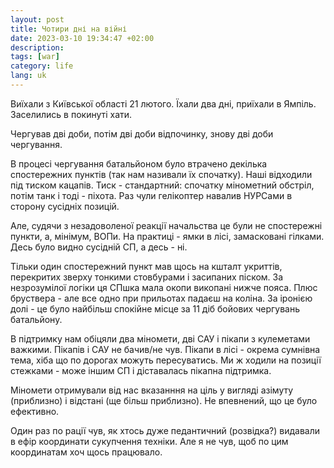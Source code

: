 ```yaml
---
layout: post
title: Чотири дні на війні
date: 2023-03-10 19:34:47 +02:00
description: 
tags: [war]
category: life
lang: uk
---
```


Виїхали з Київської області 21 лютого.
Їхали два дні, приїхали в Ямпіль.
Заселились в покинуті хати.

Чергував дві доби, потім дві доби відпочинку, знову дві доби чергування.

В процесі чергування батальйоном було втрачено декілька спостережних пунктів (так нам називали їх спочатку).
Наші відходили під тиском кацапів.
Тиск - стандартний: спочатку мінометний обстріл, потім танк і тоді - піхота.
Раз чули гелікоптер навалив НУРСами в сторону сусідніх позицій.

Але, судячи з незадоволеної реакції начальства це були не спостережні пункти, а, мінімум, ВОПи.
На практиці - ямки в лісі, замасковані гілками.
Десь було видно сусідній СП, а десь - ні.

Тільки один спостережний пункт мав щось на кшталт укриттів, перекритих зверху тонкими стовбурами і засипаних піском.
За незрозумілої логіки ця СПшка мала окопи викопані нижче пояса.
Плюс бруствера - але все одно при прильотах падаєш на коліна.
За іронією долі - це було найбільш спокійне місце за 11 діб бойових чергувань батальйону.

В підтримку нам обіцяли два міномети, дві САУ і пікапи з кулеметами важкими.
Пікапів і САУ не бачив/не чув.
Пікапи в лісі - окрема сумнівна тема, хіба що по дорогах можуть пересуватись.
Ми ж ходили на позиції стежками - може іншим СП і діставалась пікапна підтримка.

Міномети отримували від нас вказанння на ціль у вигляді азімуту (приблизно) і відстані (ще більш приблизно).
Не впевнений, що це було ефективно.

Один раз по рації чув, як хтось дуже педантичний (розвідка?) видавали в ефір координати сукупчення техніки.
Але я не чув, щоб по цим координатам хоч щось працювало.
